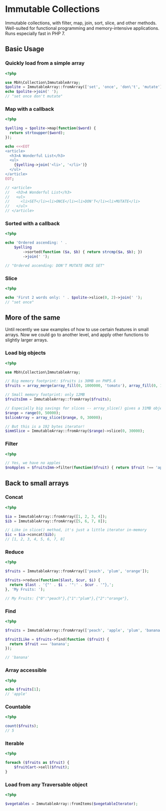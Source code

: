 # Immutable Collections

Immutable collections, with filter, map, join, sort, slice, and other methods. Well-suited for functional programming and memory-intensive applications. Runs especially fast in PHP 7.

## Basic Usage

### Quickly load from a simple array

```php
<?php

use Mbh\Collection\ImmutableArray;
$polite = ImmutableArray::fromArray(['set', 'once', 'don\'t', 'mutate']);
echo $polite->join(' ');
// "set once don't mutate"
```

### Map with a callback

```php
<?php

$yelling = $polite->map(function($word) {
  return strtoupper($word);
});

echo <<<EOT
<article>
  <h3>A Wonderful List</h3>
  <ul>
    {$yelling->join('<li>', '</li>')}
  </ul>
</article>
EOT;

// <article>
//   <h3>A Wonderful List</h3>
//   <ul>
//     <li>SET</li><li>ONCE</li><li>DON'T</li><li>MUTATE</li>
//   </ul>
// </article>
```

### Sorted with a callback

```php
<?php

echo 'Ordered ascending: ' .
    $yelling
        ->sorted(function ($a, $b) { return strcmp($a, $b); })
        ->join(' ');

// "Ordered ascending: DON'T MUTATE ONCE SET"
```

### Slice

```php
<?php

echo 'First 2 words only: ' . $polite->slice(0, 2)->join(' ');
// "set once"
```

## More of the same

Until recently we saw examples of how to use certain features in small arrays. Now we could go to another level, and apply other functions to slightly larger arrays.

### Load big objects

```php
<?php

use Mbh\Collection\ImmutableArray;

// Big memory footprint: $fruits is 30MB on PHP5.6
$fruits = array_merge(array_fill(0, 1000000, 'tomato'), array_fill(0, 1000000, 'apple'));

// Small memory footprint: only 12MB
$fruitsImm = ImmutableArray::fromArray($fruits);

// Especially big savings for slices -- array_slice() gives a 31MB object
$range = range(0, 50000);
$sliceArray = array_slice($range, 0, 30000);

// But this is a 192 bytes iterator!
$immSlice = ImmutableArray::fromArray($range)->slice(0, 30000);
```

### Filter

```php
<?php

// Yes, we have no apples
$noApples = $fruitsImm->filter(function($fruit) { return $fruit !== 'apple'; });
```

## Back to small arrays

### Concat

```php
<?php

$ia = ImmutableArray::fromArray([1, 2, 3, 4]);
$ib = ImmutableArray::fromArray([5, 6, 7, 8]);

// Like in slice() method, it's just a little iterator in-memory
$ic = $ia->concat($ib);
// [1, 2, 3, 4, 5, 6, 7, 8]
```

### Reduce

```php
<?php

$fruits = ImmutableArray::fromArray(['peach', 'plum', 'orange']);

$fruits->reduce(function($last, $cur, $i) {
  return $last . '{"' . $i . '":' . $cur . '"},';
}, 'My Fruits: ');

// My Fruits: {"0":"peach"},{"1":"plum"},{"2":"orange"},
```

### Find

```php
<?php

$fruits = ImmutableArray::fromArray(['peach', 'apple', 'plum', 'banana', 'orange']);

$fruitILike = $fruits->find(function ($fruit) {
  return $fruit === 'banana';
});

// 'banana'
```

### Array accessible

```php
<?php

echo $fruits[1];
// 'apple'
```

### Countable

```php
<?php

count($fruits);
// 5
```

### Iterable

```php
<?php

foreach ($fruits as $fruit) {
    $fruitCart->sell($fruit);
}
```

### Load from any Traversable object

```php
<?php

$vegetables = ImmutableArray::fromItems($vegetableIterator);
```
